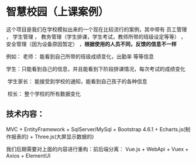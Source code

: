 # 智慧校园（上课案例）

这个项目是我们在学校模拟出来的一个现在比较流行的案例，其中带有 员工管理 ， 学生管理 ， 教务管理（学生排课，学生考试，教师所带的班级设定等等） ， 安全管理（因为设备原因暂定） ，**根据使用的人员不同，反馈的信息不一样**

例如： 老师： 能看到自己所带的班级成绩变化，出勤率 等等信息

​             学生：只能看到自己的信息，并且能看到下阶段排课情况，每次考试的成绩变化

​             学生家长： 能接受到学校的通知，能看到自己孩子的各种信息

​             校长： 整个学校的所有数据变化 

## 技术内容：

MVC + EntityFramework + SqlServer/MySql + Bootstrap 4.6.1 +  Echarts.js(制作报表的) + Three.js(大屏显示数据的)

我们后期需要对上面的内容进行重构：前后端分离： Vue.js + WebApi + Vuex + Axios + ElementUI







